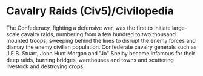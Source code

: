 # Cavalry Raids (Civ5)/Civilopedia

The Confederacy, fighting a defensive war, was the first to initiate large-scale cavalry raids, numbering from a few hundred to two thousand mounted troops, sweeping behind the lines to disrupt the enemy forces and dismay the enemy civilian population. Confederate cavalry generals such as J.E.B. Stuart, John Hunt Morgan and "Jo" Shelby became infamous for their deep raids, burning bridges, warehouses and towns and scattering livestock and destroying crops.